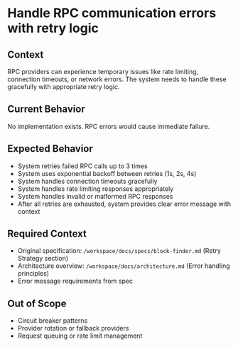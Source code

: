 # Handle RPC communication errors with retry logic

## Context

RPC providers can experience temporary issues like rate limiting, connection timeouts, or network errors. The system needs to handle these gracefully with appropriate retry logic.

## Current Behavior

No implementation exists. RPC errors would cause immediate failure.

## Expected Behavior

- System retries failed RPC calls up to 3 times
- System uses exponential backoff between retries (1s, 2s, 4s)
- System handles connection timeouts gracefully
- System handles rate limiting responses appropriately
- System handles invalid or malformed RPC responses
- After all retries are exhausted, system provides clear error message with context

## Required Context

- Original specification: `/workspace/docs/specs/block-finder.md` (Retry Strategy section)
- Architecture overview: `/workspace/docs/architecture.md` (Error handling principles)
- Error message requirements from spec

## Out of Scope

- Circuit breaker patterns
- Provider rotation or fallback providers
- Request queuing or rate limit management
